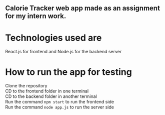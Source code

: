 ## Calorie Tracker web app made as an assignment for my intern work.

# Technologies used are

React.js for frontend and Node.js for the backend server

# How to run the app for testing 

Clone the repository\
CD to the frontend folder in one terminal\
CD to the backend folder in another terminal\
Run the command `npm start` to run the frontend side\
Run the command `node app.js` to run the server side